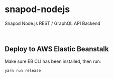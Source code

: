 # snapod-nodejs
Snapod Node.js REST / GraphQL API Backend

<br/>

## Deploy to AWS Elastic Beanstalk
Make sure EB CLI has been installed, then run:
```
yarn run release
```